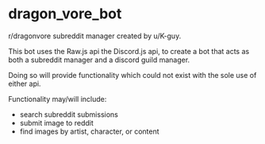 # dragon_vore_bot
r/dragonvore subreddit manager created by u/K-guy.

This bot uses the Raw.js api the Discord.js api, 
to create a bot that acts as both a subreddit 
manager and a discord guild manager.

Doing so will provide functionality which could
not exist with the sole use of either api.

Functionality may/will include: 
- search subreddit submissions
- submit image to reddit
- find images by artist, character, or content
